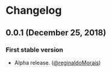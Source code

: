 # Changelog

## 0.0.1 (December 25, 2018)

### First stable version

- Alpha release. ([@reginaldoMorais](https://github.com/reginaldoMorais))
